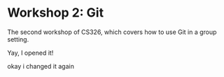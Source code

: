 # Workshop 2: Git
The second workshop of CS326, which covers how to use Git in a group setting.

Yay, I opened it!

okay i changed it again
